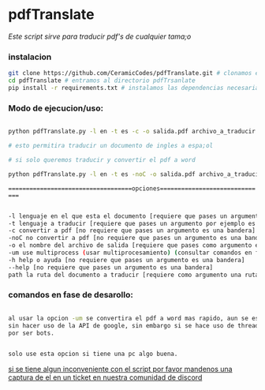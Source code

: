 # pdfTranslate

*Este script sirve para traducir pdf's de cualquier tama;o*


### instalacion

```bash 
git clone https://github.com/CeramicCodes/pdfTranslate.git # clonamos el repositorio remoto
cd pdfTranslate # entramos al directorio pdfTrsanlate
pip install -r requirements.txt # instalamos las dependencias necesarias
```

### Modo de ejecucion/uso:

```bash

python pdfTranslate.py -l en -t es -c -o salida.pdf archivo_a_traducir.pdf

# esto permitira traducir un documento de ingles a espa;ol

# si solo queremos traducir y convertir el pdf a word

python pdfTranslate.py -l en -t es -noC -o salida.pdf archivo_a_traducir.pdf

```

```===================================opciones==============================```

```bash

-l lenguaje en el que esta el documento [requiere que pases un argumento por ejemplo en -> english]
-t lenguaje a traducir [requiere que pases un argumento por ejemplo es -> espa;ol]
-c convertir a pdf [no requiere que pases un argumento es una bandera]
-noC no convertir a pdf [no requiere que pases un argumento es una bandera]
-o el nombre del archivo de salida [requiere que pases como argumento el nombre del archivo nuevo]
-um use multiprocess (usar multiprocesamiento) (consultar comandos en face de desarollo) [no requiere que pases un argumento es una bandera] [actual mente se ha quitado]
-h help o ayuda [no requiere que pases un argumento es una bandera]
--help [no requiere que pases un argumento es una bandera]
path la ruta del documento a traducir [requiere como argumento una ruta del archivo a traducir]


```


### comandos en fase de desarollo:

```bash

al usar la opcion -um se convertira el pdf a word mas rapido, aun se esta probando el implementar una traduccion mas rapida
sin hacer uso de la API de google, sin embargo si se hace uso de threading o multiprocess google bloqueara nuestras peticiones con captchas
por ser bots.


solo use esta opcion si tiene una pc algo buena.
```

[si se tiene algun inconveniente con el script por favor mandenos una captura de el en un ticket en nuestra comunidad de discord](https://discord.gg/Y8G4GY4xTu)


